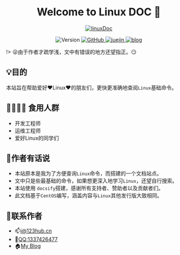 <h1 align="center">Welcome to Linux DOC 👋</h1>
<p align="center">
  <a href="https://doc.xxwiki.com">
    <img alt="linuxDoc" src="https://image.lvzhenye.club/github/doc/logo-2.jpg">
  </a>
</p>
<p align="center">
  <img alt="Version" src="https://img.shields.io/badge/version-0.1.0-blue.svg?cacheSeconds=2592000" />
   <a href="https://github.com/Aye-hub/1mi?icon=github&color=4ab8a1">
    <img alt="GitHub" src="https://img.shields.io/badge/github-Aye--Hub-red" target="_blank" />
  </a>
  <a href='https://juejin.im/user/5d424a9a51882530e241ff83' target="_blank" alt='travis ci'>
  <img alt='juejin' src='https://img.shields.io/badge/%E6%8E%98%E9%87%91-%E9%98%BF%E4%B8%9A-blue'>
  </a>
   <a href='https://www.lvzhenye.club' target="_blank" alt='travis ci'>
  <img alt='blog' src='https://img.shields.io/badge/blog-%E9%98%BF%E4%B8%9AHub-yellowgreen'>
  </a>
</p>


!> :stuck_out_tongue_winking_eye:由于作者才疏学浅，文中有错误的地方还望指正。:smirk:

## 💡目的
本站旨在帮助爱好:heart:Linux:heart:的朋友们，更快更准确地查阅`Linux`基础命令。

## 👨‍👨‍👦‍👦  食用人群
- 开发工程师
- 运维工程师
- 爱好Linux的同学们

## 🎺作者有话说
- 本站原本是我为了方便查询`Linux`命令，而搭建的一个文档站点。
- 文中只是些最基础的命令，如果想更深入地学习`Linux`，还望自行搜索。
- 本站使用 `docsify`搭建，感谢所有支持者、赞助者以及贡献者们。
- 此文档基于`CentOS`编写，涵盖内容与`Linux`其他发行版大致相同。

## 🤙联系作者
* 📫[i@123hub.cn](mailto:i@123hub.cn)
* :iphone:[QQ:1337426477](http://wpa.qq.com/msgrd?v=3&uin=1337426477&site=qq&menu=yes)
* 🏠[My Blog](https://www.lvzhenye.club)

